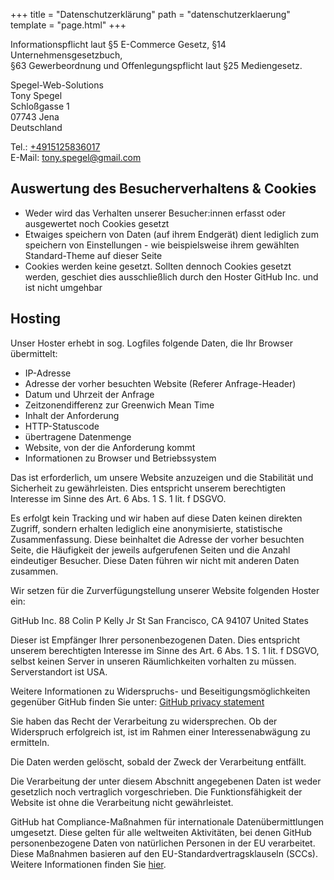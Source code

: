 +++
title = "Datenschutzerklärung"
path = "datenschutzerklaerung"
template = "page.html"
+++

Informationspflicht laut §5 E-Commerce Gesetz, §14 Unternehmensgesetzbuch,  
§63 Gewerbeordnung und Offenlegungspflicht laut §25 Mediengesetz.

Spegel-Web-Solutions  
Tony Spegel    
Schloßgasse 1  
07743 Jena  
Deutschland

Tel.: <a class="text-link no-fetch" target="_blank" rel="noopener noreferrer" href="tel:+4915125836017" title="Anrufen">+4915125836017</a>  
E-Mail: <a class="text-link no-fetch" target="_blank" rel="noopener noreferrer" href="mailto:tony.spegel@gmail.com" title="E-Mail schreiben">tony.spegel@gmail.com</a>  

## Auswertung des Besucherverhaltens & Cookies
- Weder wird das Verhalten unserer Besucher:innen erfasst oder ausgewertet noch Cookies gesetzt
- Etwaiges speichern von Daten (auf ihrem Endgerät) dient lediglich zum speichern von Einstellungen - wie beispielsweise ihrem gewählten Standard-Theme auf dieser Seite
- Cookies werden keine gesetzt. Sollten dennoch Cookies gesetzt werden, geschiet dies ausschließlich durch den Hoster GitHub Inc. und ist nicht umgehbar

## Hosting

Unser Hoster erhebt in sog. Logfiles folgende Daten, die Ihr Browser übermittelt:

- IP-Adresse
- Adresse der vorher besuchten Website (Referer Anfrage-Header)
- Datum und Uhrzeit der Anfrage
- Zeitzonendifferenz zur Greenwich Mean Time
- Inhalt der Anforderung 
- HTTP-Statuscode
- übertragene Datenmenge
- Website, von der die Anforderung kommt
- Informationen zu Browser und Betriebssystem

Das ist erforderlich, um unsere Website anzuzeigen und die Stabilität und Sicherheit zu gewährleisten. Dies entspricht unserem berechtigten Interesse im Sinne des Art. 6 Abs. 1 S. 1 lit. f DSGVO.

Es erfolgt kein Tracking und wir haben auf diese Daten keinen direkten Zugriff, sondern erhalten lediglich eine anonymisierte, statistische Zusammenfassung. Diese beinhaltet die Adresse der vorher besuchten Seite, die Häufigkeit der jeweils aufgerufenen Seiten und die Anzahl eindeutiger Besucher. Diese Daten führen wir nicht mit anderen Daten zusammen.

Wir setzen für die Zurverfügungstellung unserer Website folgenden Hoster ein:

GitHub Inc.
88 Colin P Kelly Jr St
San Francisco, CA 94107
United States

Dieser ist Empfänger Ihrer personenbezogenen Daten. Dies entspricht unserem berechtigten Interesse im Sinne des Art. 6 Abs. 1 S. 1 lit. f DSGVO, selbst keinen Server in unseren Räumlichkeiten vorhalten zu müssen. Serverstandort ist USA.

Weitere Informationen zu Widerspruchs- und Beseitigungsmöglichkeiten gegenüber GitHub finden Sie unter: 
<a class="text-link" target="_blank" rel="noopener noreferrer" href="https://docs.github.com/en/free-pro-team@latest/github/site-policy/github-privacy-statement#github-pages">GitHub privacy statement</a>

Sie haben das Recht der Verarbeitung zu widersprechen. Ob der Widerspruch erfolgreich ist, ist im Rahmen einer Interessenabwägung zu ermitteln.

Die Daten werden gelöscht, sobald der Zweck der Verarbeitung entfällt.

Die Verarbeitung der unter diesem Abschnitt angegebenen Daten ist weder gesetzlich noch vertraglich vorgeschrieben. Die Funktionsfähigkeit der Website ist ohne die Verarbeitung nicht gewährleistet.

GitHub hat Compliance-Maßnahmen für internationale Datenübermittlungen umgesetzt. Diese gelten für alle weltweiten Aktivitäten, bei denen GitHub personenbezogene Daten von natürlichen Personen in der EU verarbeitet. Diese Maßnahmen basieren auf den EU-Standardvertragsklauseln (SCCs). Weitere Informationen finden Sie <a class="text-link" target="_blank" rel="noopener noreferrer" href="https://docs.github.com/en/free-pro-team@latest/github/site-policy/github-data-protection-addendum#attachment-1–the-standard-contractual-clauses-processors">hier</a>.

